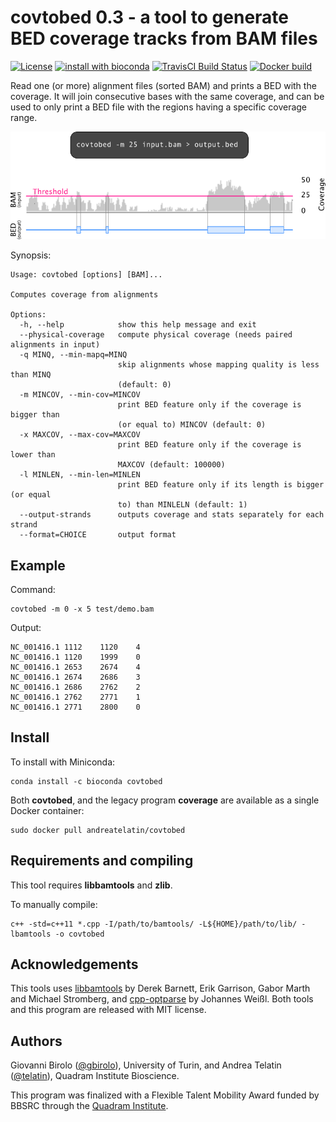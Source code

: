 # covtobed 0.3 - a tool to generate BED coverage tracks from BAM files

[![License](https://img.shields.io/github/license/telatin/covtobed?color=blue)](https://github.com/telatin/covtobed/blob/master/LICENSE)
[![install with bioconda](https://img.shields.io/badge/install%20with-bioconda-brightgreen.svg?style=flat)](http://bioconda.github.io/recipes/covtobed/README.html)
[![TravisCI Build Status](https://travis-ci.org/telatin/covtobed.svg?branch=master)](https://travis-ci.org/telatin/covtobed)
[![Docker build](https://img.shields.io/docker/cloud/build/andreatelatin/covtobed)](https://hub.docker.com/r/andreatelatin/covtobed)


Read one (or more) alignment files (sorted BAM) and prints a BED with the coverage. It will join consecutive bases with the same coverage, and can be used to only print a BED file with the regions having a specific coverage range.


![covtobed example](img/coverage_bam_to_bed.png)



Synopsis:
```
Usage: covtobed [options] [BAM]...

Computes coverage from alignments

Options:
  -h, --help            show this help message and exit
  --physical-coverage   compute physical coverage (needs paired alignments in input)
  -q MINQ, --min-mapq=MINQ
                        skip alignments whose mapping quality is less than MINQ
                        (default: 0)
  -m MINCOV, --min-cov=MINCOV
                        print BED feature only if the coverage is bigger than
                        (or equal to) MINCOV (default: 0)
  -x MAXCOV, --max-cov=MAXCOV
                        print BED feature only if the coverage is lower than
                        MAXCOV (default: 100000)
  -l MINLEN, --min-len=MINLEN
                        print BED feature only if its length is bigger (or equal
                        to) than MINLELN (default: 1)
  --output-strands      outputs coverage and stats separately for each strand
  --format=CHOICE       output format
```
## Example

Command:
```
covtobed -m 0 -x 5 test/demo.bam
```
Output:
```
NC_001416.1	1112	1120	4
NC_001416.1	1120	1999	0
NC_001416.1	2653	2674	4
NC_001416.1	2674	2686	3
NC_001416.1	2686	2762	2
NC_001416.1	2762	2771	1
NC_001416.1	2771	2800	0
```
## Install

To install with Miniconda:

```
conda install -c bioconda covtobed
```

Both **covtobed**, and the legacy program **coverage** are available as a single Docker container:
```
sudo docker pull andreatelatin/covtobed
```

## Requirements and compiling

This tool requires **libbamtools** and **zlib**.

To manually compile:
```
c++ -std=c++11 *.cpp -I/path/to/bamtools/ -L${HOME}/path/to/lib/ -lbamtools -o covtobed
```

## Acknowledgements

This tools uses [libbamtools](https://github.com/pezmaster31/bamtools) by Derek Barnett, Erik Garrison, Gabor Marth and Michael Stromberg, and [cpp-optparse](https://github.com/weisslj/cpp-optparse) by Johannes Weißl. Both tools and this program are released with MIT license.


## Authors

Giovanni Birolo ([@gbirolo](https://github.com/gbirolo)), University of Turin, and Andrea Telatin ([@telatin](https://github.com/telatin)), Quadram Institute Bioscience. 

This program was finalized with a Flexible Talent Mobility Award funded by BBSRC through the [Quadram Institute](https://quadram.ac.uk).
